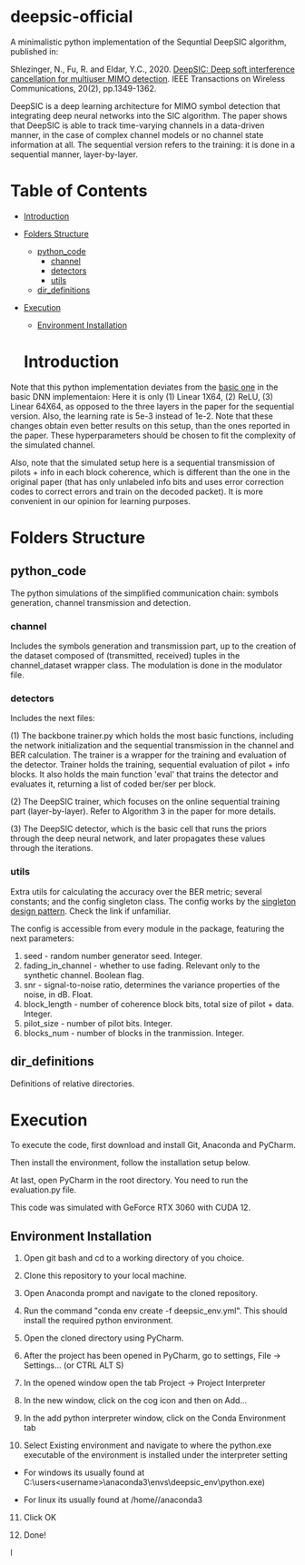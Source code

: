 # deepsic-official

A minimalistic python implementation of the Sequntial DeepSIC algorithm, published in:

Shlezinger, N., Fu, R. and Eldar, Y.C., 2020. [DeepSIC: Deep soft interference cancellation for multiuser MIMO detection](https://arxiv.org/pdf/2002.03214.pdf). IEEE Transactions on Wireless Communications, 20(2), pp.1349-1362.

DeepSIC is a deep learning architecture for MIMO symbol detection that integrating deep neural networks into the SIC algorithm. The paper shows that DeepSIC is able to track time-varying channels in a data-driven manner, in the case of complex channel models or no channel state information at all. The sequential version refers to the training: it is done in a sequential manner, layer-by-layer.

# Table of Contents

- [Introduction](#introduction)
- [Folders Structure](#folders-structure)
  * [python_code](#python_code)
    + [channel](#channel)
    + [detectors](#detectors)
    + [utils](#utils)
  * [dir_definitions](#dir_definitions)
- [Execution](#execution)
  * [Environment Installation](#environment-installation)
  
  # Introduction

Note that this python implementation deviates from the [basic one](https://arxiv.org/pdf/2002.03214.pdf) in the basic DNN implementaion: Here it is only (1) Linear 1X64, (2) ReLU, (3) Linear 64X64, as  opposed to the three layers in the paper for the sequential version. Also, the learning rate is 5e-3 instead of 1e-2. Note that these changes obtain even better results on this setup, than the ones reported in the paper. These hyperparameters should be chosen to fit the complexity of the simulated channel. 

Also, note that the simulated setup here is a sequential transmission of pilots + info in each block coherence, which is different than the one in the original paper (that has only unlabeled info bits and uses error correction codes to correct errors and train on the decoded packet). It is more convenient in our opinion for learning purposes. 

# Folders Structure

## python_code 

The python simulations of the simplified communication chain: symbols generation, channel transmission and detection.

### channel 

Includes the symbols generation and transmission part, up to the creation of the dataset composed of (transmitted, received) tuples in the channel_dataset wrapper class. The modulation is done in the modulator file.

### detectors 

Includes the next files:

(1) The backbone trainer.py which holds the most basic functions, including the network initialization and the sequential transmission in the channel and BER calculation. The trainer is a wrapper for the training and evaluation of the detector. Trainer holds the training, sequential evaluation of pilot + info blocks. It also holds the main function 'eval' that trains the detector and evaluates it, returning a list of coded ber/ser per block.

(2) The DeepSIC trainer, which focuses on the online sequential training part (layer-by-layer). Refer to Algorithm 3 in the paper for more details.

(3) The DeepSIC detector, which is the basic cell that runs the priors through the deep neural network, and later propagates these values through the iterations.

### utils

Extra utils for calculating the accuracy over the BER metric; several constants; and the config singleton class.
The config works by the [singleton design pattern](https://en.wikipedia.org/wiki/Singleton_pattern). Check the link if unfamiliar.

The config is accessible from every module in the package, featuring the next parameters:
1. seed - random number generator seed. Integer.
2. fading_in_channel - whether to use fading. Relevant only to the synthetic channel. Boolean flag.
3. snr - signal-to-noise ratio, determines the variance properties of the noise, in dB. Float.
4. block_length - number of coherence block bits, total size of pilot + data. Integer.
5. pilot_size - number of pilot bits. Integer.
6. blocks_num - number of blocks in the tranmission. Integer.

## dir_definitions 

Definitions of relative directories.

# Execution

To execute the code, first download and install Git, Anaconda and PyCharm.

Then install the environment, follow the installation setup below. 

At last, open PyCharm in the root directory. You need to run the evaluation.py file.

This code was simulated with GeForce RTX 3060 with CUDA 12. 

## Environment Installation

1. Open git bash and cd to a working directory of you choice.

2. Clone this repository to your local machine.

3. Open Anaconda prompt and navigate to the cloned repository.

4. Run the command "conda env create -f deepsic_env.yml". This should install the required python environment.

5. Open the cloned directory using PyCharm.

6. After the project has been opened in PyCharm, go to settings, File -> Settings... (or CTRL ALT S)

7. In the opened window open the tab Project -> Project Interpreter

8. In the new window, click on the cog icon and then on Add...

9. In the add python interpreter window, click on the Conda Environment tab

10. Select Existing environment and navigate to where the python.exe executable of the environment is installed under the interpreter setting

  - For windows its usually found at C:\users\<username>\anaconda3\envs\deepsic_env\python.exe)

  - For linux its usually found at /home/<username>/anaconda3
  
11. Click OK

12. Done!



l
